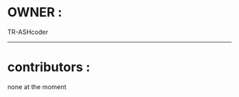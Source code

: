 # OWNER : 
TR-ASHcoder

----------------------------------------

# contributors :

none at the moment





